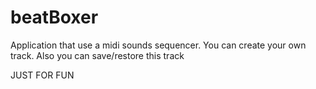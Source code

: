 # beatBoxer

Application that use a midi sounds sequencer. You can create your own track. Also you can save/restore this track

JUST FOR FUN
